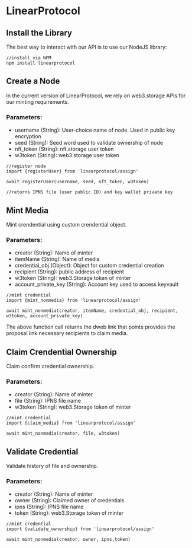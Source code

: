# LinearProtocol



## Install the Library

The best way to interact with our API is to use our NodeJS library:

```
//install via NPM 
npm install linearprotocol

```
## Create a Node

In the current version of LinearProtocol, we rely on web3.storage APIs for our minting requirements.

### Parameters:

- username (String): User-choice name of node. Used in public key encryption
- seed (String): Seed word used to validate ownership of node
- nft_token (String): nft.storage user token
- w3token (String): web3.storage user token

```
//register node 
import {registerUser} from 'linearprotocol/assign'

await registerUser(username, seed, nft_token, w3token)

//returns IPNS file (user public ID) and key wallet private key

```

## Mint Media 

Mint crendential using custom crendential object. 

### Parameters:

- creator (String): Name of minter
- itemName (String): Name of media
- credential_obj (Object): Object for custom credential creation
- recipient (String): public address of recipient
- w3token (String): web3.Storage token of minter
- account_private_key (String): Account key used to access keyvault 

```
//mint credential
import {mint_nonmedia} from 'linearprotocol/assign'

await mint_nonmedia(creator, itemName, credential_obj, recipient, w3token, account_private_key)

```
The above function call returns the dweb link that points provides the proposal link necessary recipients to claim media. 

## Claim Crendential Ownership

Claim confirm credential ownership. 

### Parameters:

- creator (String): Name of minter
- file (String): IPNS file name
- w3token (String): web3.Storage token of minter

```
//mint credential
import {claim_media} from 'linearprotocol/assign'

await mint_nonmedia(creator, file, w3token)

```

## Validate Credential

Validate history of file and ownership. 

### Parameters:

- creator (String): Name of minter
- owner (String): Claimed owner of credentials 
- ipns (String): IPNS file name
- token (String): web3.Storage token of minter

```
//mint credential
import {validate_ownership} from 'linearprotocol/assign'

await mint_nonmedia(creator, owner, ipns,token)

```





